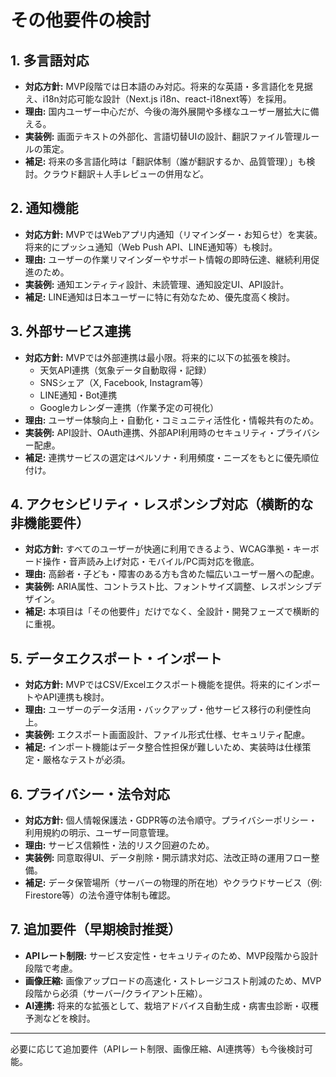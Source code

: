 <!-- filepath: /workspaces/FarmVerse/docs/1_CultivationDiary/basic_design/13_その他要件.md -->
# その他要件の検討

## 1. 多言語対応
- **対応方針:** MVP段階では日本語のみ対応。将来的な英語・多言語化を見据え、i18n対応可能な設計（Next.js i18n、react-i18next等）を採用。
- **理由:** 国内ユーザー中心だが、今後の海外展開や多様なユーザー層拡大に備える。
- **実装例:** 画面テキストの外部化、言語切替UIの設計、翻訳ファイル管理ルールの策定。
- **補足:** 将来の多言語化時は「翻訳体制（誰が翻訳するか、品質管理）」も検討。クラウド翻訳＋人手レビューの併用など。

## 2. 通知機能
- **対応方針:** MVPではWebアプリ内通知（リマインダー・お知らせ）を実装。将来的にプッシュ通知（Web Push API、LINE通知等）も検討。
- **理由:** ユーザーの作業リマインダーやサポート情報の即時伝達、継続利用促進のため。
- **実装例:** 通知エンティティ設計、未読管理、通知設定UI、API設計。
- **補足:** LINE通知は日本ユーザーに特に有効なため、優先度高く検討。

## 3. 外部サービス連携
- **対応方針:** MVPでは外部連携は最小限。将来的に以下の拡張を検討。
  - 天気API連携（気象データ自動取得・記録）
  - SNSシェア（X, Facebook, Instagram等）
  - LINE通知・Bot連携
  - Googleカレンダー連携（作業予定の可視化）
- **理由:** ユーザー体験向上・自動化・コミュニティ活性化・情報共有のため。
- **実装例:** API設計、OAuth連携、外部API利用時のセキュリティ・プライバシー配慮。
- **補足:** 連携サービスの選定はペルソナ・利用頻度・ニーズをもとに優先順位付け。

## 4. アクセシビリティ・レスポンシブ対応（横断的な非機能要件）
- **対応方針:** すべてのユーザーが快適に利用できるよう、WCAG準拠・キーボード操作・音声読み上げ対応・モバイル/PC両対応を徹底。
- **理由:** 高齢者・子ども・障害のある方も含めた幅広いユーザー層への配慮。
- **実装例:** ARIA属性、コントラスト比、フォントサイズ調整、レスポンシブデザイン。
- **補足:** 本項目は「その他要件」だけでなく、全設計・開発フェーズで横断的に重視。

## 5. データエクスポート・インポート
- **対応方針:** MVPではCSV/Excelエクスポート機能を提供。将来的にインポートやAPI連携も検討。
- **理由:** ユーザーのデータ活用・バックアップ・他サービス移行の利便性向上。
- **実装例:** エクスポート画面設計、ファイル形式仕様、セキュリティ配慮。
- **補足:** インポート機能はデータ整合性担保が難しいため、実装時は仕様策定・厳格なテストが必須。

## 6. プライバシー・法令対応
- **対応方針:** 個人情報保護法・GDPR等の法令順守。プライバシーポリシー・利用規約の明示、ユーザー同意管理。
- **理由:** サービス信頼性・法的リスク回避のため。
- **実装例:** 同意取得UI、データ削除・開示請求対応、法改正時の運用フロー整備。
- **補足:** データ保管場所（サーバーの物理的所在地）やクラウドサービス（例: Firestore等）の法令遵守体制も確認。

## 7. 追加要件（早期検討推奨）
- **APIレート制限:** サービス安定性・セキュリティのため、MVP段階から設計段階で考慮。
- **画像圧縮:** 画像アップロードの高速化・ストレージコスト削減のため、MVP段階から必須（サーバー/クライアント圧縮）。
- **AI連携:** 将来的な拡張として、栽培アドバイス自動生成・病害虫診断・収穫予測などを検討。

---

必要に応じて追加要件（APIレート制限、画像圧縮、AI連携等）も今後検討可能。
